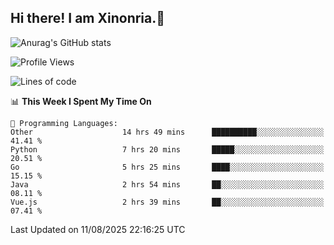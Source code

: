 ## Hi there! I am Xinonria.👋

![Anurag's GitHub stats](https://status-git-main-xinonrias-projects-f26540e3.vercel.app/api?username=xinonria&hide=stars,issues)

<!--START_SECTION:waka-->
![Profile Views](http://img.shields.io/badge/Profile%20Views-0-blue)

![Lines of code](https://img.shields.io/badge/From%20Hello%20World%20I%27ve%20Written-6.3%20million%20lines%20of%20code-blue)

📊 **This Week I Spent My Time On** 

```text
💬 Programming Languages: 
Other                    14 hrs 49 mins      ██████████░░░░░░░░░░░░░░░   41.41 % 
Python                   7 hrs 20 mins       █████░░░░░░░░░░░░░░░░░░░░   20.51 % 
Go                       5 hrs 25 mins       ████░░░░░░░░░░░░░░░░░░░░░   15.15 % 
Java                     2 hrs 54 mins       ██░░░░░░░░░░░░░░░░░░░░░░░   08.11 % 
Vue.js                   2 hrs 39 mins       ██░░░░░░░░░░░░░░░░░░░░░░░   07.41 % 
```


 Last Updated on 11/08/2025 22:16:25 UTC
<!--END_SECTION:waka-->

<!--
**xinonria/xinonria** is a ✨ _special_ ✨ repository because its `README.md` (this file) appears on your GitHub profile.

Here are some ideas to get you started:

- 🔭 I’m currently working on ...
- 🌱 I’m currently learning ...
- 👯 I’m looking to collaborate on ...
- 🤔 I’m looking for help with ...
- 💬 Ask me about ...
- 📫 How to reach me: ...
- 😄 Pronouns: ...
- ⚡ Fun fact: ...
-->
